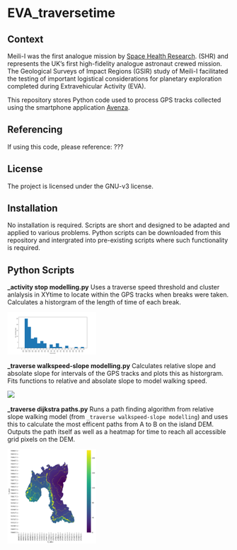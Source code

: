 # EVA_traversetime

## Context
Meili-I was the first analogue  mission by [Space Health Research](https://spacehealthresearch.com/). (SHR) and represents the UK’s first high-fidelity analogue astronaut crewed mission. The Geological Surveys of Impact Regions (GSIR) study of Meili-I facilitated the testing of important logistical considerations for planetary exploration completed during Extravehicular Activity (EVA). 

This repository stores Python code used to process GPS tracks collected using the smartphone application [Avenza](https://www.avenza.com/avenza-maps/).

## Referencing
If using this code, please reference: ???

## License
The project is licensed under the GNU-v3 license.

## Installation 
No installation is required. Scripts are short and designed to be adapted and applied to various problems. Python scripts can be downloaded from this repository and intergrated into pre-existing scripts where such functionality is required.

## Python Scripts

**_activity stop modelling.py** 
Uses a traverse speed threshold and cluster anlalysis in XYtime to locate within the GPS tracks when breaks were taken. Calculates a historgram of the length of time of each break. 

<img src="https://github.com/ag00dwin/EVA_traversetime/blob/main/_output/_activity%20stop%20modelling_hist.png" width="200">

**_traverse walkspeed-slope modelling.py** 
Calculates relative slope and absolate slope for intervals of the GPS tracks and plots this as historgram. Fits functions to relative and absolate slope to model walking speed. 

<img src="https://github.com/ag00dwin/EVA_traversetime/tree/main/_output/_traverse walkspeed-slope modelling_plot.png" width="200">

**_traverse dijkstra paths.py** 
Runs a path finding algorithm from relative slope walking model (from ``_traverse walkspeed-slope modelling``) and uses this to calculate the most efficent paths from A to B on the island DEM. Outputs the path itself as well as a heatmap for time to reach all accessible grid pixels on the DEM. 

<img src="https://github.com/ag00dwin/EVA_traversetime/blob/main/_output/da_map_(362%2C%20322)contour.png" width="200">
